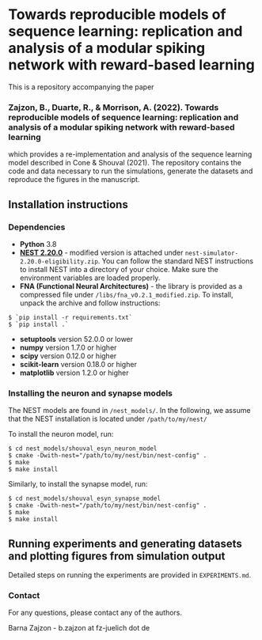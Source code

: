 # Towards reproducible models of sequence learning: replication and analysis of a modular spiking network with reward-based learning 

This is a repository accompanying the paper
### Zajzon, B., Duarte, R., & Morrison, A.  (2022). Towards reproducible models of sequence learning: replication and analysis of a modular spiking network with reward-based learning

which provides a re-implementation and analysis of the sequence learning model described in Cone &amp; Shouval (2021). 
The repository contains the code and data necessary to run the simulations, generate the datasets and reproduce the figures in the manuscript.


## Installation instructions

### Dependencies

* **Python** 3.8
* [**NEST 2.20.0**](http://www.nest-simulator.org/) - modified version is attached under `nest-simulator-2.20.0-eligibility.zip`. 
You can follow the standard NEST  instructions to install NEST into a directory of your choice. Make sure the environment
variables are loaded properly.
* **FNA (Functional Neural Architectures)** - the library is provided as a compressed file 
under `/libs/fna_v0.2.1_modified.zip`. To install, unpack the archive and follow instructions:

```commandline
$ `pip install -r requirements.txt`
$ `pip install .`
```
* **setuptools** version 52.0.0 or lower
* **numpy** version 1.7.0 or higher 
* **scipy** version 0.12.0 or higher
* **scikit-learn** version 0.18.0 or higher
* **matplotlib** version 1.2.0 or higher

### Installing the neuron and synapse models
The NEST models are found in `/nest_models/`. In the following, we assume that the NEST installation
is located under `/path/to/my/nest/`

To install the neuron model, run:

```commandline
$ cd nest_models/shouval_esyn_neuron_model
$ cmake -Dwith-nest="/path/to/my/nest/bin/nest-config" .
$ make 
$ make install
```

Similarly, to install the synapse model, run:

```commandline
$ cd nest_models/shouval_esyn_synapse_model
$ cmake -Dwith-nest="/path/to/my/nest/bin/nest-config" .
$ make 
$ make install
```

## Running experiments and generating datasets and plotting figures from simulation output
    
Detailed steps on running the experiments are provided in `EXPERIMENTS.md`. 

### Contact

For any questions, please contact any of the authors.

Barna Zajzon - b.zajzon at fz-juelich dot de <br>

